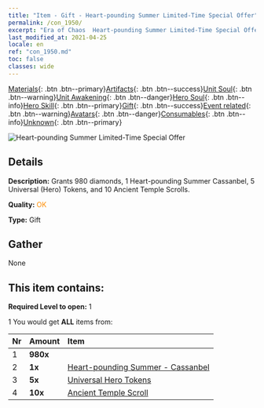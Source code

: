 ```yaml
---
title: "Item - Gift - Heart-pounding Summer Limited-Time Special Offer"
permalink: /con_1950/
excerpt: "Era of Chaos  Heart-pounding Summer Limited-Time Special Offer"
last_modified_at: 2021-04-25
locale: en
ref: "con_1950.md"
toc: false
classes: wide
---
```

 [Materials](/Items/){: .btn .btn--primary}[Artifacts](/Items/Artifacts/){: .btn .btn--success}[Unit Soul](/Items/UnitSoul/){: .btn .btn--warning}[Unit Awakening](/Items/UnitAwakening/){: .btn .btn--danger}[Hero Soul](/Items/HeroSoul/){: .btn .btn--info}[Hero Skill](/Items/HeroSkill/){: .btn .btn--primary}[Gift](/Items/Gift/){: .btn .btn--success}[Event related](/Items/Events/){: .btn .btn--warning}[Avatars](/Items/Avatars/){: .btn .btn--danger}[Consumables](/Items/Consumables/){: .btn .btn--info}[Unknown](/Items/Unknown/){: .btn .btn--primary}

 ![Heart-pounding Summer Limited-Time Special Offer](/images/t/i_907574.png)

## Details
 **Description:** Grants 980 diamonds, 1 Heart-pounding Summer Cassanbel, 5 Universal (Hero) Tokens, and 10 Ancient Temple Scrolls.

 **Quality:** <span style="color: #FF8C00">OK</span>

 **Type:** Gift

## Gather

  None

## This item contains:

 **Required Level to open:** 1

 1 You would get **ALL** items  from:

  | Nr | Amount |     Item    |
  |:---|:-------|:------------|
  | 1 |  **980x** | <i class="fas fa-gem"/> |  | 
  | 2 |  **1x** | [Heart-pounding Summer - Cassanbel](/Items/con_1080/) |  | 
  | 3 |  **5x** | [Universal Hero Tokens](/Items/her_358/) |  | 
  | 4 |  **10x** | [Ancient Temple Scroll](/Items/con_697/) |  | 
